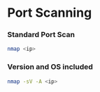 # Port Scanning

### Standard Port Scan

```bash
nmap <ip>
```

### Version and OS included

```bash
nmap -sV -A <ip>
```
